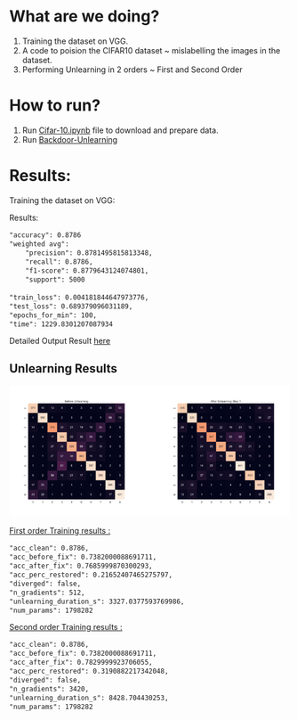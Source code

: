 # What are we doing?
1. Training the dataset on VGG.
2.  A code to poision the CIFAR10 dataset ~ mislabelling the images in the dataset.
3. Performing Unlearning in 2 orders ~ First and Second Order

# How to run?

1. Run [Cifar-10.ipynb](example_notebooks/Cifar_data.ipynb) file to download and prepare data.
2. Run [Backdoor-Unlearning](example_notebooks/Backdoor-Unlearning.ipynb)

# Results:

Training the dataset on VGG:

Results:

    "accuracy": 0.8786
    "weighted avg": 
        "precision": 0.8781495815813348,
        "recall": 0.8786,
        "f1-score": 0.8779643124074801,
        "support": 5000
    
    "train_loss": 0.004181844647973776,
    "test_loss": 0.689379096031189,
    "epochs_for_min": 100,
    "time": 1229.8301207087934

Detailed Output Result [here](models/poisoning/clean/train_results.json)


## Unlearning Results
    
![Final Output](result/output.png)

[First order Training results :](models/poisoning/budget-10000/seed-42/first-order/unlearning_results.json)

    "acc_clean": 0.8786,
    "acc_before_fix": 0.7382000088691711,
    "acc_after_fix": 0.7685999870300293,
    "acc_perc_restored": 0.21652407465275797,
    "diverged": false,
    "n_gradients": 512,
    "unlearning_duration_s": 3327.0377593769986,
    "num_params": 1798282



[Second order Training results :](models/poisoning/budget-10000/seed-42/second-order/unlearning_results.json)

    "acc_clean": 0.8786,
    "acc_before_fix": 0.7382000088691711,
    "acc_after_fix": 0.7829999923706055,
    "acc_perc_restored": 0.3190882217342048,
    "diverged": false,
    "n_gradients": 3420,
    "unlearning_duration_s": 8428.704430253,
    "num_params": 1798282

